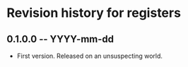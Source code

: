 # Revision history for registers

## 0.1.0.0 -- YYYY-mm-dd

* First version. Released on an unsuspecting world.
